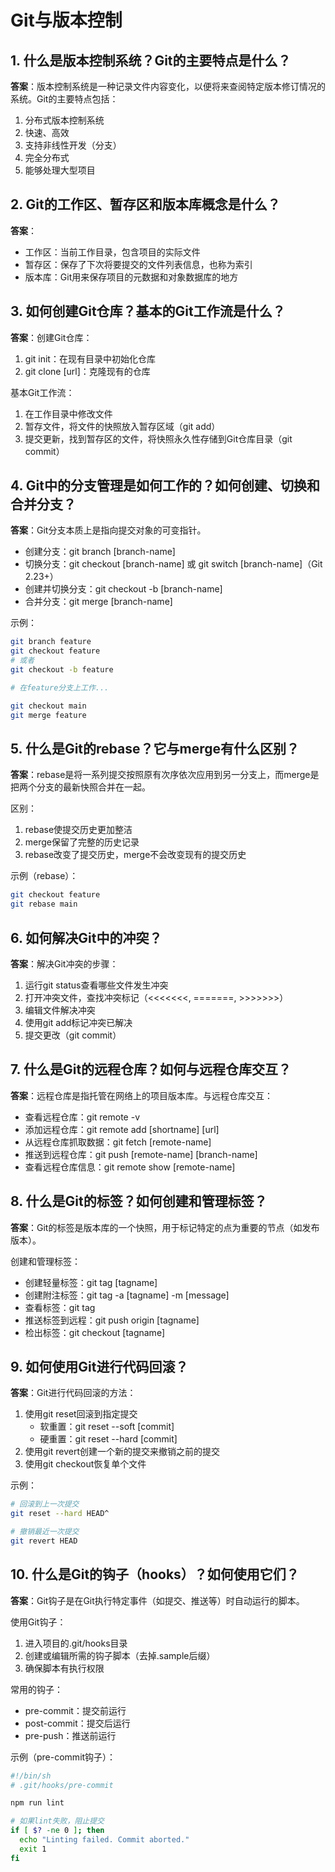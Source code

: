  
# Git与版本控制

## 1. 什么是版本控制系统？Git的主要特点是什么？
**答案**：版本控制系统是一种记录文件内容变化，以便将来查阅特定版本修订情况的系统。Git的主要特点包括：
1. 分布式版本控制系统
2. 快速、高效
3. 支持非线性开发（分支）
4. 完全分布式
5. 能够处理大型项目

## 2. Git的工作区、暂存区和版本库概念是什么？
**答案**：
- 工作区：当前工作目录，包含项目的实际文件
- 暂存区：保存了下次将要提交的文件列表信息，也称为索引
- 版本库：Git用来保存项目的元数据和对象数据库的地方

## 3. 如何创建Git仓库？基本的Git工作流是什么？
**答案**：创建Git仓库：
1. git init：在现有目录中初始化仓库
2. git clone [url]：克隆现有的仓库

基本Git工作流：
1. 在工作目录中修改文件
2. 暂存文件，将文件的快照放入暂存区域（git add）
3. 提交更新，找到暂存区的文件，将快照永久性存储到Git仓库目录（git commit）

## 4. Git中的分支管理是如何工作的？如何创建、切换和合并分支？
**答案**：Git分支本质上是指向提交对象的可变指针。
- 创建分支：git branch [branch-name]
- 切换分支：git checkout [branch-name] 或 git switch [branch-name]（Git 2.23+）
- 创建并切换分支：git checkout -b [branch-name]
- 合并分支：git merge [branch-name]

示例：
```bash
git branch feature
git checkout feature
# 或者
git checkout -b feature

# 在feature分支上工作...

git checkout main
git merge feature
```


## 5. 什么是Git的rebase？它与merge有什么区别？
**答案**：rebase是将一系列提交按照原有次序依次应用到另一分支上，而merge是把两个分支的最新快照合并在一起。

区别：
1. rebase使提交历史更加整洁
2. merge保留了完整的历史记录
3. rebase改变了提交历史，merge不会改变现有的提交历史

示例（rebase）：
```bash
git checkout feature
git rebase main
```


## 6. 如何解决Git中的冲突？
**答案**：解决Git冲突的步骤：
1. 运行git status查看哪些文件发生冲突
2. 打开冲突文件，查找冲突标记（<<<<<<<, =======, >>>>>>>）
3. 编辑文件解决冲突
4. 使用git add标记冲突已解决
5. 提交更改（git commit）

## 7. 什么是Git的远程仓库？如何与远程仓库交互？
**答案**：远程仓库是指托管在网络上的项目版本库。与远程仓库交互：
- 查看远程仓库：git remote -v
- 添加远程仓库：git remote add [shortname] [url]
- 从远程仓库抓取数据：git fetch [remote-name]
- 推送到远程仓库：git push [remote-name] [branch-name]
- 查看远程仓库信息：git remote show [remote-name]

## 8. 什么是Git的标签？如何创建和管理标签？
**答案**：Git的标签是版本库的一个快照，用于标记特定的点为重要的节点（如发布版本）。

创建和管理标签：
- 创建轻量标签：git tag [tagname]
- 创建附注标签：git tag -a [tagname] -m [message]
- 查看标签：git tag
- 推送标签到远程：git push origin [tagname]
- 检出标签：git checkout [tagname]

## 9. 如何使用Git进行代码回滚？
**答案**：Git进行代码回滚的方法：
1. 使用git reset回滚到指定提交
   - 软重置：git reset --soft [commit]
   - 硬重置：git reset --hard [commit]
2. 使用git revert创建一个新的提交来撤销之前的提交
3. 使用git checkout恢复单个文件

示例：
```bash
# 回滚到上一次提交
git reset --hard HEAD^

# 撤销最近一次提交
git revert HEAD
```


## 10. 什么是Git的钩子（hooks）？如何使用它们？
**答案**：Git钩子是在Git执行特定事件（如提交、推送等）时自动运行的脚本。

使用Git钩子：
1. 进入项目的.git/hooks目录
2. 创建或编辑所需的钩子脚本（去掉.sample后缀）
3. 确保脚本有执行权限

常用的钩子：
- pre-commit：提交前运行
- post-commit：提交后运行
- pre-push：推送前运行

示例（pre-commit钩子）：
```bash
#!/bin/sh
# .git/hooks/pre-commit

npm run lint

# 如果lint失败，阻止提交
if [ $? -ne 0 ]; then
  echo "Linting failed. Commit aborted."
  exit 1
fi
```

